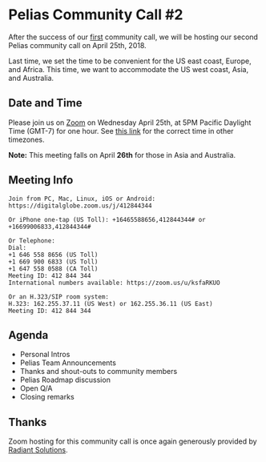 # Pelias Community Call #2

After the success of our [first](https://pelias.io/announcements/2018-03-15-pelias-community-call/) community call, we will be hosting our second Pelias community call on April 25th, 2018.

Last time, we set the time to be convenient for the US east coast, Europe, and Africa. This time, we want to accommodate the US west coast, Asia, and Australia.

## Date and Time

Please join us on [Zoom](https://digitalglobe.zoom.us/j/412844344) on Wednesday April 25th, at 5PM Pacific Daylight Time (GMT-7) for one hour. See [this link](https://www.timeanddate.com/worldclock/converter.html?iso=20180427T000000&p1=202&p2=179&p3=195&p4=95) for the correct time in other timezones.

**Note:** This meeting falls on April **26th** for those in Asia and Australia.

## Meeting Info

```
Join from PC, Mac, Linux, iOS or Android: https://digitalglobe.zoom.us/j/412844344

Or iPhone one-tap (US Toll): +16465588656,412844344# or +16699006833,412844344#

Or Telephone:
Dial:
+1 646 558 8656 (US Toll)
+1 669 900 6833 (US Toll)
+1 647 558 0588 (CA Toll)
Meeting ID: 412 844 344
International numbers available: https://zoom.us/u/ksfaRKUO

Or an H.323/SIP room system:
H.323: 162.255.37.11 (US West) or 162.255.36.11 (US East)
Meeting ID: 412 844 344
```

## Agenda

* Personal Intros
* Pelias Team Announcements
* Thanks and shout-outs to community members
* Pelias Roadmap discussion
* Open Q/A
* Closing remarks

## Thanks

Zoom hosting for this community call is once again generously provided by [Radiant Solutions](http://radiantsolutions.com/).
